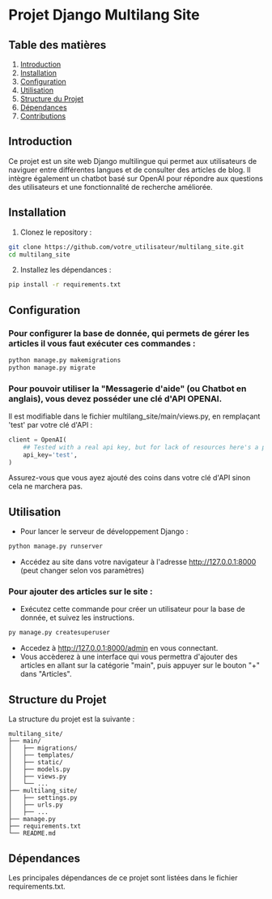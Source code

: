 # Projet Django Multilang Site

## Table des matières
1. [Introduction](#introduction)
2. [Installation](#installation)
3. [Configuration](#configuration)
4. [Utilisation](#utilisation)
5. [Structure du Projet](#structure-du-projet)
6. [Dépendances](#dépendances)
7. [Contributions](#contributions)

## Introduction

Ce projet est un site web Django multilingue qui permet aux utilisateurs de naviguer entre différentes langues et de consulter des articles de blog. Il intègre également un chatbot basé sur OpenAI pour répondre aux questions des utilisateurs et une fonctionnalité de recherche améliorée.

## Installation

1. Clonez le repository :
```bash
git clone https://github.com/votre_utilisateur/multilang_site.git
cd multilang_site
```

2. Installez les dépendances :
```bash
pip install -r requirements.txt
```

## Configuration
### Pour configurer la base de donnée, qui permets de gérer les articles il vous faut exécuter ces commandes :
```bash
python manage.py makemigrations
python manage.py migrate
```
### Pour pouvoir utiliser la "Messagerie d'aide" (ou Chatbot en anglais), vous devez posséder une clé d'API OPENAI.
Il est modifiable dans le fichier multilang_site/main/views.py, en remplaçant 'test' par votre clé d'API :
```py
client = OpenAI(
    ## Tested with a real api key, but for lack of resources here's a placeholder ##
    api_key='test',
)
```
Assurez-vous que vous ayez ajouté des coins dans votre clé d'API sinon cela ne marchera pas.


## Utilisation
- Pour lancer le serveur de développement Django :

```py
python manage.py runserver
```

- Accédez au site dans votre navigateur à l'adresse http://127.0.0.1:8000 (peut changer selon vos paramètres)

### Pour ajouter des articles sur le site :
- Exécutez cette commande pour créer un utilisateur pour la base de donnée, et suivez les instructions.
```py
py manage.py createsuperuser
```    
- Accedez à http://127.0.0.1:8000/admin en vous connectant.
- Vous accèderez à une interface qui vous permettra d'ajouter des articles en allant sur la catégorie "main", puis appuyer sur le bouton "+" dans "Articles".

## Structure du Projet
La structure du projet est la suivante :

```arduino
multilang_site/
├── main/
│   ├── migrations/
│   ├── templates/
│   ├── static/
│   ├── models.py
│   ├── views.py
│   └── ...
├── multilang_site/
│   ├── settings.py
│   ├── urls.py
│   ├── ...
├── manage.py
├── requirements.txt
└── README.md
```

## Dépendances
Les principales dépendances de ce projet sont listées dans le fichier requirements.txt.